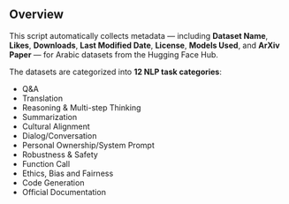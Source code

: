 ## Overview

This script automatically collects metadata — including **Dataset Name**, **Likes**, **Downloads**, **Last Modified Date**, **License**, **Models Used**, and **ArXiv Paper** — for Arabic datasets from the Hugging Face Hub.

The datasets are categorized into **12 NLP task categories**:

- Q&A  
- Translation  
- Reasoning & Multi-step Thinking  
- Summarization  
- Cultural Alignment  
- Dialog/Conversation  
- Personal Ownership/System Prompt  
- Robustness & Safety  
- Function Call  
- Ethics, Bias and Fairness 
- Code Generation  
- Official Documentation
